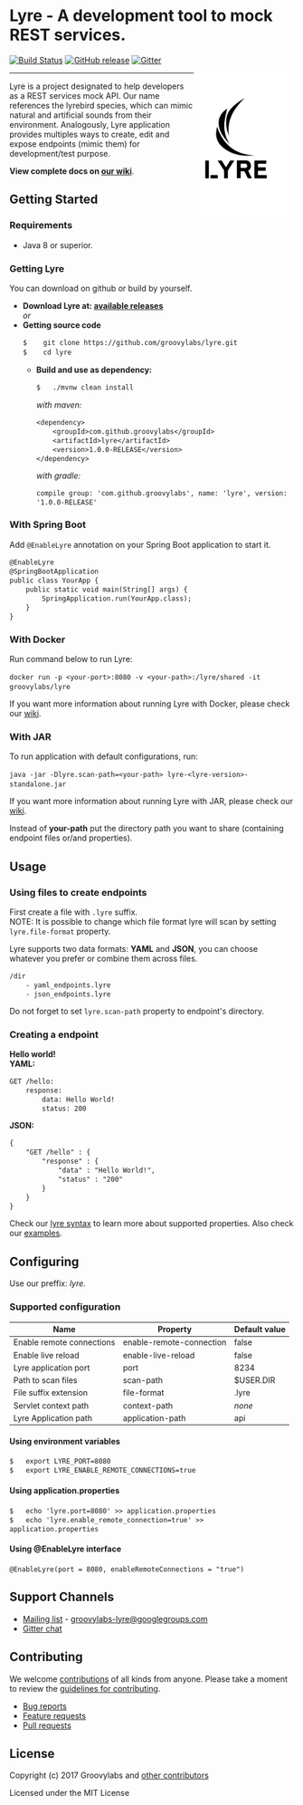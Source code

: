 # Lyre - A development tool to mock REST services.

[![Build Status](https://travis-ci.org/groovylabs/lyre.svg?branch=master)](https://travis-ci.org/groovylabs/lyre)
[![GitHub release](https://img.shields.io/badge/download-latest-brightgreen.svg)](https://github.com/groovylabs/lyre/releases)
[![Gitter](https://badges.gitter.im/groovylabs-lyre/Lobby.svg)](https://gitter.im/groovylabs-lyre/Lobby?utm_source=badge&utm_medium=badge&utm_campaign=pr-badge&utm_content=badge)

<img align="right" height="256" src="https://github.com/groovylabs/lyre-logo/blob/master/logo/lyre_white_bd.png">
    
---

Lyre is a project designated to help developers as a REST services mock API. Our name references the lyrebird species, which can mimic natural and artificial sounds from their environment. Analogously, Lyre application provides multiples ways to create, edit and expose endpoints (mimic them) for development/test purpose.

**View complete docs on [our wiki](https://github.com/groovylabs/lyre/wiki)**.

## Getting Started

### Requirements 
* Java 8 or superior.

### Getting Lyre

You can download on github or build by yourself.

- **Download Lyre at: [available releases](https://github.com/groovylabs/lyre/releases)**   
*or*
- **Getting source code**
    ```sh
    $    git clone https://github.com/groovylabs/lyre.git
    $    cd lyre
    ```
    - **Build and use as dependency:**
        ```sh
        $   ./mvnw clean install
        ```
        
        *with maven:*
        ```
        <dependency>
            <groupId>com.github.groovylabs</groupId>
            <artifactId>lyre</artifactId>
            <version>1.0.0-RELEASE</version>
        </dependency>
        ```
        
        *with gradle:*
        ```
        compile group: 'com.github.groovylabs', name: 'lyre', version: '1.0.0-RELEASE'
        ``` 

### With Spring Boot

Add ```@EnableLyre``` annotation on your Spring Boot application to start it.   
 
```
@EnableLyre
@SpringBootApplication
public class YourApp {
    public static void main(String[] args) {
        SpringApplication.run(YourApp.class);
    }
}
```

### With Docker

Run command below to run Lyre:

`docker run -p <your-port>:8080 -v <your-path>:/lyre/shared -it groovylabs/lyre`

If you want more information about running Lyre with Docker, please check our [wiki](https://github.com/groovylabs/lyre/wiki/Running-Docker).

### With JAR

To run application with default configurations, run:

`java -jar -Dlyre.scan-path=<your-path> lyre-<lyre-version>-standalone.jar`

If you want more information about running Lyre with JAR, please check our [wiki](https://github.com/groovylabs/lyre/wiki/Running-JAR).

Instead of **your-path** put the directory path you want to share (containing endpoint files or/and properties).

## Usage

### Using files to create endpoints

First create a file with ```.lyre``` suffix.   
NOTE: It is possible to change which file format lyre will scan by setting ```lyre.file-format``` property.   

Lyre supports two data formats: **YAML** and **JSON**, you can choose whatever you prefer or combine them across files.

```
/dir
    - yaml_endpoints.lyre
    - json_endpoints.lyre
```   

Do not forget to set ```lyre.scan-path``` property to endpoint's directory.

### Creating a endpoint

**Hello world!**   
**YAML:** 
```
GET /hello:
    response:
        data: Hello World!
        status: 200
```
**JSON:**
```
{
    "GET /hello" : {
        "response" : {
            "data" : "Hello World!",
            "status" : "200"
        }
    }
}
```

Check our [lyre syntax](https://github.com/groovylabs/lyre/wiki/Endpoint-syntax) to learn more about supported properties.
Also check our [examples]().

## Configuring

Use our preffix: *lyre.*

### Supported configuration

Name | Property | Default value   
------------ | ------------ | -------------
Enable remote connections | enable-remote-connection | false
Enable live reload | enable-live-reload | false
Lyre application port | port | 8234
Path to scan files | scan-path | $USER.DIR
File suffix extension | file-format | .lyre
Servlet context path | context-path | *none*
Lyre Application path | application-path | api

#### Using environment variables

```
$   export LYRE_PORT=8080 
$   export LYRE_ENABLE_REMOTE_CONNECTIONS=true
```

#### Using application.properties

```
$   echo 'lyre.port=8080' >> application.properties
$   echo 'lyre.enable_remote_connection=true' >> application.properties
```

#### Using @EnableLyre interface

```
@EnableLyre(port = 8080, enableRemoteConnections = "true")
```

## Support Channels

* [Mailing list](https://groups.google.com/forum/#!forum/groovylabs-lyre) - groovylabs-lyre@googlegroups.com
* [Gitter chat](https://gitter.im/groovylabs-lyre/Lobby)

## Contributing

We welcome [contributions](https://github.com/groovylabs/lyre/graphs/contributors) of all kinds from anyone. Please take a moment to review the [guidelines for contributing](CONTRIBUTING.md).

* [Bug reports](https://github.com/groovylabs/lyre/wiki/Report-a-Bug)
* [Feature requests](CONTRIBUTING.md#features)
* [Pull requests](CONTRIBUTING.md#pull-requests)

## License

Copyright (c) 2017 Groovylabs and [other contributors](https://github.com/groovylabs/lyre/graphs/contributors)

Licensed under the MIT License
